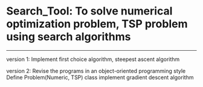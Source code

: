 # Search_Tool: To solve numerical optimization problem, TSP problem using search algorithms
----------------------------
version 1: Implement first choice algorithm, steepest ascent algorithm

version 2: Revise the programs in an object-oriented programming style
Define Problem(Numeric, TSP) class
implement gradient descent algorithm
